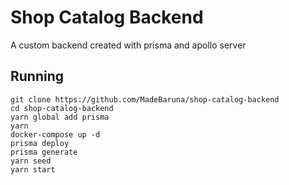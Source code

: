 # Shop Catalog Backend
A custom backend created with prisma and apollo server

## Running
```
git clone https://github.com/MadeBaruna/shop-catalog-backend
cd shop-catalog-backend
yarn global add prisma
yarn
docker-compose up -d
prisma deploy
prisma generate
yarn seed
yarn start
```
